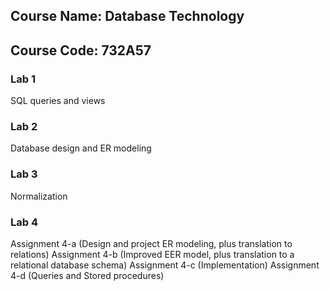 ## Course Name: Database Technology
## Course Code: 732A57

### Lab 1
SQL queries and views

### Lab 2
Database design and ER modeling

### Lab 3
Normalization

### Lab 4
Assignment 4-a (Design and project ER modeling, plus translation to relations)
Assignment 4-b (Improved EER model, plus translation to a relational database schema)
Assignment 4-c (Implementation)
Assignment 4-d (Queries and Stored procedures)
